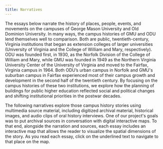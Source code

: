 ```yaml
---
title: Narratives
---
```


The essays below narrate the history of places, people, events, and movements on the campuses of George Mason University and Old Dominion University. In many ways, the campus histories of GMU and ODU lend themselves well to comparison. Both are public, twentieth-century, Virginia institutions that began as extension colleges of larger universities (University of Virginia and the College of William and Mary, respectively). ODU was founded first, in 1930, as the Norfolk Division of the College of William and Mary, while GMU was founded in 1949 as the Northern Virginia University Center of the University of Virginia and moved to the Fairfax, Virginia campus in 1964. Both ODU’s urban campus in Norfolk and GMU's suburban campus in Fairfax experienced most of their campus growth and development in the second half of the twentieth century. By focusing on the campus histories of these two institutions, we explore how the planning of buildings for public higher education reflected social and political changes and shifting institutional priorities in the postwar decades.

The following narratives explore those campus history stories using multimedia source material, including digitized archival material, historical images, and audio clips of oral history interviews. One of our project's goals was to put archival sources in conversation with digital interactive maps. To that end, alongside the narration and sources, each essay includes an interactive map that allows the reader to visualize the spatial dimensions of the story. As you read each essay, click on the underlined text to navigate to that place on the map.